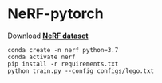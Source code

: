 # NeRF-pytorch

Download [**NeRF dataset**](https://drive.google.com/drive/folders/128yBriW1IG_3NJ5Rp7APSTZsJqdJdfc1)

```
conda create -n nerf python=3.7
conda activate nerf
pip install -r requirements.txt
python train.py --config configs/lego.txt
```

